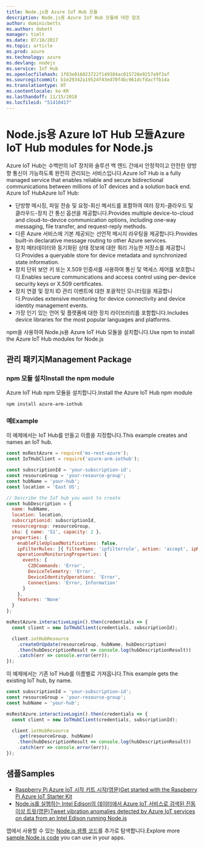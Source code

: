 ```yaml
---
title: Node.js용 Azure IoT Hub 모듈
description: Node.js용 Azure IoT Hub 모듈에 대한 참조
author: dominicbetts
ms.author: dobett
manager: timlt
ms.date: 07/18/2017
ms.topic: article
ms.prod: azure
ms.technology: azure
ms.devlang: nodejs
ms.service: IoT Hub
ms.openlocfilehash: 1f83e016023722f149384ac015726e9257a9f3af
ms.sourcegitcommit: b1e29342a19524f43ed70f4bc961dcfdacffb14a
ms.translationtype: HT
ms.contentlocale: ko-KR
ms.lasthandoff: 11/15/2018
ms.locfileid: "51410417"
---
```

# <a name="azure-iot-hub-modules-for-nodejs"></a><span data-ttu-id="2347a-103">Node.js용 Azure IoT Hub 모듈</span><span class="sxs-lookup"><span data-stu-id="2347a-103">Azure IoT Hub modules for Node.js</span></span>

<span data-ttu-id="2347a-104">Azure IoT Hub는 수백만의 IoT 장치와 솔루션 백 엔드 간에서 안정적이고 안전한 양방향 통신이 가능하도록 완전히 관리되는 서비스입니다.</span><span class="sxs-lookup"><span data-stu-id="2347a-104">Azure IoT Hub is a fully managed service that enables reliable and secure bidirectional communications between millions of IoT devices and a solution back end.</span></span> <span data-ttu-id="2347a-105">Azure IoT Hub</span><span class="sxs-lookup"><span data-stu-id="2347a-105">Azure IoT Hub:</span></span>
- <span data-ttu-id="2347a-106">단방향 메시징, 파일 전송 및 요청-회신 메서드를 포함하여 여러 장치-클라우드 및 클라우드-장치 간 통신 옵션을 제공합니다.</span><span class="sxs-lookup"><span data-stu-id="2347a-106">Provides multiple device-to-cloud and cloud-to-device communication options, including one-way messaging, file transfer, and request-reply methods.</span></span>
- <span data-ttu-id="2347a-107">다른 Azure 서비스에 기본 제공되는 선언적 메시지 라우팅을 제공합니다.</span><span class="sxs-lookup"><span data-stu-id="2347a-107">Provides built-in declarative message routing to other Azure services.</span></span>
- <span data-ttu-id="2347a-108">장치 메타데이터와 동기화된 상태 정보에 대한 쿼리 가능한 저장소를 제공합니다.</span><span class="sxs-lookup"><span data-stu-id="2347a-108">Provides a queryable store for device metadata and synchronized state information.</span></span>
- <span data-ttu-id="2347a-109">장치 단위 보안 키 또는 X.509 인증서를 사용하여 통신 및 액세스 제어를 보호합니다.</span><span class="sxs-lookup"><span data-stu-id="2347a-109">Enables secure communications and access control using per-device security keys or X.509 certificates.</span></span>
- <span data-ttu-id="2347a-110">장치 연결 및 장치 ID 관리 이벤트에 대한 포괄적인 모니터링을 제공합니다.</span><span class="sxs-lookup"><span data-stu-id="2347a-110">Provides extensive monitoring for device connectivity and device identity management events.</span></span>
- <span data-ttu-id="2347a-111">가장 인기 있는 언어 및 플랫폼에 대한 장치 라이브러리를 포함합니다.</span><span class="sxs-lookup"><span data-stu-id="2347a-111">Includes device libraries for the most popular languages and platforms.</span></span>

<span data-ttu-id="2347a-112">npm을 사용하여 Node.js용 Azure IoT Hub 모듈을 설치합니다.</span><span class="sxs-lookup"><span data-stu-id="2347a-112">Use npm to install the Azure IoT Hub modules for Node.js</span></span>

## <a name="management-package"></a><span data-ttu-id="2347a-113">관리 패키지</span><span class="sxs-lookup"><span data-stu-id="2347a-113">Management Package</span></span>

### <a name="install-the-npm-module"></a><span data-ttu-id="2347a-114">npm 모듈 설치</span><span class="sxs-lookup"><span data-stu-id="2347a-114">Install the npm module</span></span>

<span data-ttu-id="2347a-115">Azure IoT Hub npm 모듈을 설치합니다.</span><span class="sxs-lookup"><span data-stu-id="2347a-115">Install the Azure IoT Hub npm module</span></span>

```bash
npm install azure-arm-iothub
```

### <a name="example"></a><span data-ttu-id="2347a-116">예</span><span class="sxs-lookup"><span data-stu-id="2347a-116">Example</span></span>

<span data-ttu-id="2347a-117">이 예제에서는 IoT Hub를 만들고 이름을 지정합니다.</span><span class="sxs-lookup"><span data-stu-id="2347a-117">This example creates and names an IoT hub.</span></span>

```javascript
const msRestAzure = require('ms-rest-azure');
const IoTHubClient = require('azure-arm-iothub');

const subscriptionId = 'your-subscription-id';
const resourceGroup = 'your-resource-group';
const hubName = 'your-hub';
const location = 'East US';

// Describe the IoT hub you want to create
const hubDescription = {
  name: hubName,
  location: location,
  subscriptionid: subscriptionId,
  resourcegroup: resourceGroup,
  sku: { name: 'S1', capacity: 2 },
  properties: {
    enableFileUploadNotifications: false,
    ipFilterRules: [{ filterName: 'ipfilterrule', action: 'accept', ipMask: '0.0.0.0/0' }],
    operationsMonitoringProperties: {
      events: {
        C2DCommands: 'Error',
        DeviceTelemetry: 'Error',
        DeviceIdentityOperations: 'Error',
        Connections: 'Error, Information'
      }
    },
    features: 'None'
  }
};

msRestAzure.interactiveLogin().then(credentials => {
  const client = new IoTHubClient(credentials, subscriptionId);

  client.iotHubResource
    .createOrUpdate(resourceGroup, hubName, hubDescription)
    .then(hubDescriptionResult => console.log(hubDescriptionResult))
    .catch(err => console.error(err));
});
```

<span data-ttu-id="2347a-118">이 예제에서는 기존 IoT Hub를 이름별로 가져옵니다.</span><span class="sxs-lookup"><span data-stu-id="2347a-118">This example gets the existing IoT hub, by name.</span></span>

```javascript
const subscriptionId = 'your-subscription-id';
const resourceGroup = 'your-resource-group';
const hubName = 'your-hub';

msRestAzure.interactiveLogin().then(credentials => {
  const client = new IoTHubClient(credentials, subscriptionId);

  client.iotHubResource
    .get(resourceGroup, hubName)
    .then(hubDescriptionResult => console.log(hubDescriptionResult))
    .catch(err => console.error(err));
});
```

## <a name="samples"></a><span data-ttu-id="2347a-119">샘플</span><span class="sxs-lookup"><span data-stu-id="2347a-119">Samples</span></span>

- [<span data-ttu-id="2347a-120">Raspberry Pi Azure IoT 시작 키트 시작(영문)</span><span class="sxs-lookup"><span data-stu-id="2347a-120">Get started with the Raspberry Pi Azure IoT Starter Kit</span></span>](https://azure.microsoft.com/resources/samples/iot-remote-monitoring-node-raspberrypi-getstartedkit/)
- [<span data-ttu-id="2347a-121">Node.js를 실행하는 Intel Edison의 데이터에서 Azure IoT 서비스로 검색된 진동 이상 트윗(영문)</span><span class="sxs-lookup"><span data-stu-id="2347a-121">Tweet vibration anomalies detected by Azure IoT services on data from an Intel Edison running Node.js</span></span>](https://azure.microsoft.com/resources/samples/iot-hub-nodejs-intel-edison-vibration-anomaly-detection/)

<span data-ttu-id="2347a-122">앱에서 사용할 수 있는 [Node.js 샘플 코드](https://azure.microsoft.com/resources/samples/?platform=nodejs)를 추가로 탐색합니다.</span><span class="sxs-lookup"><span data-stu-id="2347a-122">Explore more [sample Node.js code](https://azure.microsoft.com/resources/samples/?platform=nodejs) you can use in your apps.</span></span>
